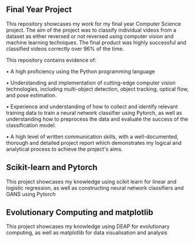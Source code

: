 ﻿## Final Year Project

This repository showcases my work for my final year Computer Science project. The aim of the project was to classify individual videos from a dataset as either reversed or not reversed using computer vision and machine learning techniques. The final product was highly successful and classified videos correctly over 96% of the time.

This repository contains evidence of:

• A high proficiency using the Python programming language

• Understanding and implementation of cutting-edge computer vision technologies, including multi-object detection, object tracking, optical flow, and pose estimation.

• Experience and understanding of how to collect and identify relevant training data to train a neural network classifier using Pytorch, as well as understanding how to preprocess the data and evaluate the success of the classification model. 

• A high level of written communication skills, with a well-documented, thorough and detailed project report which demonstrates my logical and analytical process to achieve the project's aims.  

## Scikit-learn and Pytorch 

This project showcases my knowledge using scikit learn for linear and logistic regression, as well as constructing neural network classifiers and GANS using Pytorch

## Evolutionary Computing and matplotlib

This project showcases my knowledge using DEAP for evolutionary computing, as well as matplotlib for data visualisation and analysis
